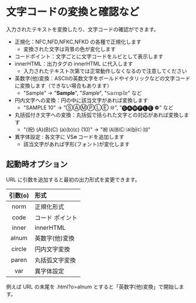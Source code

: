 # 文字コードの変換と確認など

入力されたテキストを変換したり、文字コードの確認ができます。

- 正規化：NFC,NFD,NFKC,NFKD の各種で正規化します
  - 変換された文字は背景の色が変化します
- コードポイント：文字ごとに文字コードをルビとして表示します
- innerHTML：出力タグの innerHTML に代入します
  - 入力されたテキスト次第では正常動作しなくなるので注意してください
- 英数字(他)変換：ASCIIの英数文字をボールドやイタリックなどの文字コードに変換します（できない場合もあります）
  - "Sample" → "𝐒𝐚𝐦𝐩𝐥𝐞", "𝑆𝑎𝑚𝑝𝑙𝑒", "𝕊𝕒𝕞𝕡𝕝𝕖" など
- 円内文字への変換：円の中に該当文字があれば変換します
  - "SAMPLE 10" → "ⓈⒶⓂⓅⓁⒺ ⑩", "🅢🅐🅜🅟🅛🅔 ❿" など
- 丸括弧付き文字への変換：丸括弧で括られた文字との対応があれば変換します
  - "(祝) (A)(B)(C) (a)(b)(c) (10)" → "㈷ 🄐🄑🄒 ⒜⒝⒞ ⑽"
- 異字体設定 : 各文字に VS𝒏 コードを追加します
  - 該当文字があれば字形(フォント)が変化します

## 起動時オプション

URL に引数を追加すると最初の出力形式を変更できます。

| 引数(o) | 形式 |
|:-:|:--|
| norm | 正規化形式 |
| code | コード ポイント |
| inner | innerHTML |
| alnum | 英数字(他)変換 |
| circle | 円内文字変換 |
| paren | 丸括弧文字変換 |
| var | 異字体設定 |

例えば URL の末尾を .html?o=alnum とすると「英数字(他)変換」で開始します。
